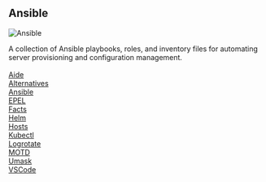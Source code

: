 Ansible
-------

![Ansible](https://skillicons.dev/icons?i=ansible) <br>

A collection of Ansible playbooks, roles, and inventory files for automating server provisioning and configuration management. <br>
<br>
[Aide](https://github.com/itscturner/ansible/tree/main/roles/aide) <br>
[Alternatives](https://github.com/itscturner/ansible/tree/main/roles/alternatives) <br>
[Ansible](https://github.com/itscturner/ansible/tree/main/roles/ansible) <br>
[EPEL](https://github.com/itscturner/ansible/tree/main/roles/epel) <br>
[Facts](https://github.com/itscturner/ansible/tree/main/roles/facts) <br>
[Helm](https://github.com/itscturner/ansible/tree/main/roles/helm) <br>
[Hosts](https://github.com/itscturner/ansible/tree/main/roles/hosts) <br>
[Kubectl](https://github.com/itscturner/ansible/tree/main/roles/kubectl) <br>
[Logrotate](https://github.com/itscturner/ansible/tree/main/roles/logrotate) <br>
[MOTD](https://github.com/itscturner/ansible/tree/main/roles/motd) <br>
[Umask](https://github.com/itscturner/ansible/tree/main/roles/umask) <br>
[VSCode](https://github.com/itscturner/ansible/tree/main/roles/vscode) <br>
